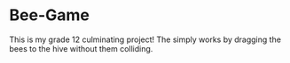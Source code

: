 # Bee-Game
This is my grade 12 culminating project! The simply works by  dragging the bees to the hive without them colliding.
